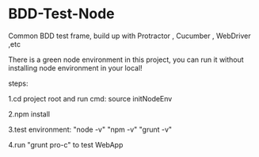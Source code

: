 BDD-Test-Node
=============

Common BDD test frame, build up with Protractor , Cucumber , WebDriver ,etc

There is a green node environment in this project, you can run it without installing node environment in your local!

steps:

1.cd project root and run cmd:   source initNodeEnv

2.npm install

3.test environment: "node -v"       "npm -v"       "grunt -v"

4.run "grunt pro-c"  to test WebApp

